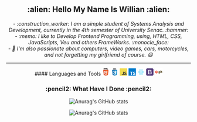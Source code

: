 <h2 align="center">:alien: Hello My Name Is Willian :alien:</h2>
<div align="center">
<i > - :construction_worker: I am a simple student of Systems Analysis and Development, currently in the 4th semester of University Senac. :hammer:</i> <br/>
<i> - :memo: I like to Develop Frontend Programming, using, HTML, CSS, JavaScripts, Veu and others FrameWorks. :monocle_face:</i> <br/>
<i> - 🌱 I'm also passionate about computers, video games, cars, motorcycles, and not forgetting my girlfriend of course. 😄</i> <br/>
<div>
<hr/>
  
<div align="center">
    #### Languages and Tools
<code><img height="20" src="https://raw.githubusercontent.com/github/explore/80688e429a7d4ef2fca1e82350fe8e3517d3494d/topics/html/html.png"></code>
<code><img height="20" src="https://raw.githubusercontent.com/github/explore/80688e429a7d4ef2fca1e82350fe8e3517d3494d/topics/css/css.png"></code>
<code><img height="20" src="https://raw.githubusercontent.com/github/explore/80688e429a7d4ef2fca1e82350fe8e3517d3494d/topics/javascript/javascript.png"></code>
<code><img height="20" src="https://raw.githubusercontent.com/github/explore/80688e429a7d4ef2fca1e82350fe8e3517d3494d/topics/typescript/typescript.png"></code>
<code><img height="20" src="https://raw.githubusercontent.com/github/explore/80688e429a7d4ef2fca1e82350fe8e3517d3494d/topics/react/react.png"></code>
<code><img height="20" src="https://raw.githubusercontent.com/github/explore/80688e429a7d4ef2fca1e82350fe8e3517d3494d/topics/bootstrap/bootstrap.png"></code>
<code><img height="20" src="https://raw.githubusercontent.com/github/explore/80688e429a7d4ef2fca1e82350fe8e3517d3494d/topics/git/git.png"></code>
 </div>

<h3 align="center">:pencil2: What Have I Done :pencil2:</h3>

<div align="center"> 
  
![Anurag's GitHub stats](https://github-readme-stats.vercel.app/api?username=SakamottoSann&show_icons=true&theme=merko) 

  
![Anurag's GitHub stats](https://github-readme-stats.vercel.app/api/top-langs/?username=SakamottoSann&hide=html&layout=compact&theme=merko)

</div>
  

<!--
**SakamottoSann/SakamottoSann** is a ✨ _special_ ✨ repository because its `README.md` (this file) appears on your GitHub profile.

Here are some ideas to get you started:

- 🔭 I’m currently working on ...
- 🌱 I’m currently learning ...
- 👯 I’m looking to collaborate on ...
- 🤔 I’m looking for help with ...
- 💬 Ask me about ...
- 📫 How to reach me: ...
- 😄 Pronouns: ...
- ⚡ Fun fact: ...
-->
